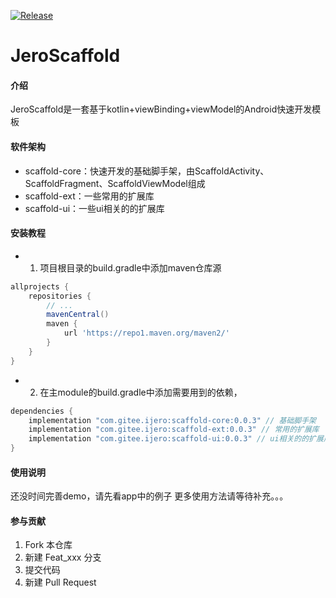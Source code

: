 [![Release](https://img.shields.io/badge/JeroScaffold-0.0.3-blue)](https://gitee.com/ijero/jero-scaffold/releases/0.0.3)

# JeroScaffold

#### 介绍
JeroScaffold是一套基于kotlin+viewBinding+viewModel的Android快速开发模板

#### 软件架构

- scaffold-core：快速开发的基础脚手架，由ScaffoldActivity、ScaffoldFragment、ScaffoldViewModel组成
- scaffold-ext：一些常用的扩展库
- scaffold-ui：一些ui相关的的扩展库

#### 安装教程

- 1. 项目根目录的build.gradle中添加maven仓库源
```groovy
allprojects {
    repositories {
        // ...
        mavenCentral()
        maven {
            url 'https://repo1.maven.org/maven2/'
        }
    }
}
```
- 2. 在主module的build.gradle中添加需要用到的依赖，
```groovy
dependencies {
    implementation "com.gitee.ijero:scaffold-core:0.0.3" // 基础脚手架
    implementation "com.gitee.ijero:scaffold-ext:0.0.3" // 常用的扩展库
    implementation "com.gitee.ijero:scaffold-ui:0.0.3" // ui相关的的扩展库
}
```

#### 使用说明

还没时间完善demo，请先看app中的例子
更多使用方法请等待补充。。。

#### 参与贡献

1.  Fork 本仓库
2.  新建 Feat_xxx 分支
3.  提交代码
4.  新建 Pull Request
